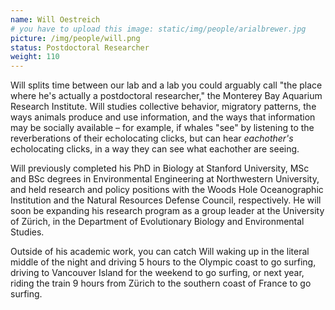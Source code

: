 ```yaml
---
name: Will Oestreich
# you have to upload this image: static/img/people/arialbrewer.jpg
picture: /img/people/will.png
status: Postdoctoral Researcher
weight: 110
---
```




Will splits time between our lab and a lab you could arguably call "the place where he's actually a postdoctoral researcher," the Monterey Bay Aquarium Research Institute. Will studies collective behavior, migratory patterns, the ways animals produce and use information, and the ways that information may be socially available – for example, if whales "see" by listening to the reverberations of their echolocating clicks, but can hear _eachother's_ echolocating clicks, in a way they can see what eachother are seeing. 


Will previously completed his PhD in Biology at Stanford University, MSc and BSc degrees in Environmental Engineering at Northwestern University, and held research and policy positions with the Woods Hole Oceanographic Institution and the Natural Resources Defense Council, respectively. He will soon be expanding his research program as a group leader at the University of Zürich, in the Department of Evolutionary Biology and Environmental Studies.


Outside of his academic work, you can catch Will waking up in the literal middle of the night and driving 5 hours to the Olympic coast to go surfing, driving to Vancouver Island for the weekend to go surfing, or next year, riding the train 9 hours from Zürich to the southern coast of France to go surfing.
